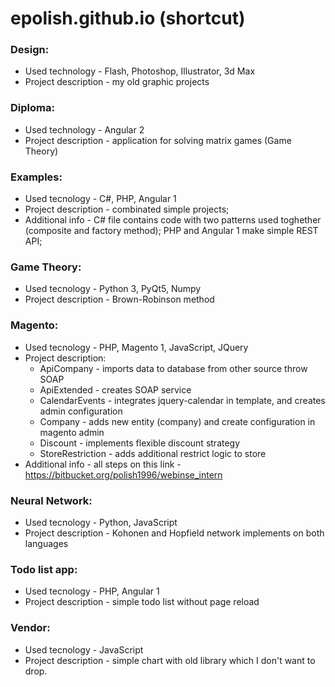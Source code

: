 # epolish.github.io (shortcut)

### Design:
   * Used technology - Flash, Photoshop, Illustrator, 3d Max
   * Project description - my old graphic projects

### Diploma:
   * Used technology - Angular 2
   * Project description - application for solving matrix games (Game Theory)

### Examples:
   * Used tecnology - C#, PHP, Angular 1
   * Project description - combinated simple projects;
   * Additional info - C# file contains code with two patterns used toghether (composite and factory method);
   PHP and Angular 1 make simple REST API;
   
### Game Theory:
   * Used tecnology - Python 3, PyQt5, Numpy
   * Project description - Brown-Robinson method
    
### Magento:
   * Used tecnology - PHP, Magento 1, JavaScript, JQuery
   * Project description:
       * ApiCompany - imports data to database from other source throw SOAP
       * ApiExtended - creates SOAP service
       * CalendarEvents - integrates jquery-calendar in template, and creates admin configuration
       * Company - adds new entity (company) and create configuration in magento admin
       * Discount - implements flexible discount strategy
       * StoreRestriction - adds additional restrict logic to store
   * Additional info - all steps on this link - https://bitbucket.org/polish1996/webinse_intern
    
### Neural Network:
   * Used tecnology - Python, JavaScript
   * Project description - Kohonen and Hopfield network implements on both languages

### Todo list app:
   * Used tecnology - PHP, Angular 1
   * Project description - simple todo list without page reload
    
### Vendor:
   * Used tecnology - JavaScript
   * Project description - simple chart with old library which I don't want to drop.
    
